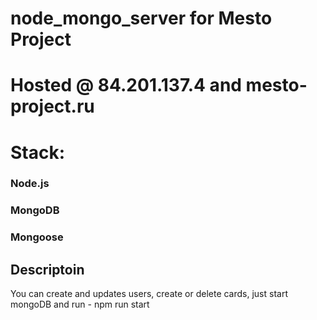 # node_mongo_server for Mesto Project
# Hosted @ 84.201.137.4 and mesto-project.ru
# Stack:
### Node.js
### MongoDB
### Mongoose

## Descriptoin

You can create and updates users, create or delete cards, just start mongoDB and run - npm run start
